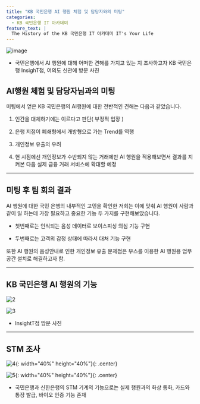 ```yaml
---
title: "KB 국민은행 AI 행원 체험 및 담당자와의 미팅"
categories:
  - KB 국민은행 IT 아카데미
feature_text: |
  The History of the KB 국민은행 IT 아카데미 IT's Your Life
---
```


![image](https://user-images.githubusercontent.com/26592315/172118085-9c2600c4-c4f9-43b0-a89b-39113983ac77.png)

- 국민은행에서 AI 행원에 대해 어떠한 견해를 가지고 있는 지 조사하고자 KB 국민은행 InsighT점, 여의도 신관에 방문 사진

## AI행원 체험 및 담당자님과의 미팅

미팅에서 얻은 KB 국민은행의 AI행원에 대한 전반적인 견해는 다음과 같았습니다.

1. 인간을 대체하기에는 이르다고 판단( 부정적 입장 )

2. 은행 지점이 폐쇄형에서 개방형으로 가는 Trend를 역행

3. 개인정보 유출의 우려

4. 현 시점에선 개인정보가 수반되지 않는 거래에만 AI 행원을 적용해보면서 결과를 지켜본 다음 실제 금융 거래 서비스에 확대할 예정

---

## 미팅 후 팀 회의 결과

AI 행원에 대한 국민 은행의 내부적인 고민을 확인한 저희는 이에 맞춰 AI 행원이 사람과 같이 일 하는데 가장 필요하고 중요한 기능 두 가지를 구현해보았습니다.

- 첫번째로는 인식되는 음성 데이터로 보이스피싱 의심 기능 구현

- 두번째로는 고객의 감정 상태에 따라서 대처 기능 구현

또한 AI 행원의 음성안내로 인한 개인정보 유출 문제점은 부스를 이용한 AI 행원용 업무 공간 설치로 해결하고자 함.

---

## KB 국민은행 AI 행원의 기능

![2](https://user-images.githubusercontent.com/26592315/172118901-f8ec87af-6a79-4012-a990-54a2def0c96a.jpg)

![3](https://user-images.githubusercontent.com/26592315/172181824-baf4411b-318d-41c2-a219-3fd1aea70748.jpg)

- InsightT점 방문 사진

---

## STM 조사

![4](https://user-images.githubusercontent.com/26592315/172181830-42d63b33-2072-4b29-b4f4-bbad22be17fd.jpg){: width="40%" height="40%"}{: .center}

![5](https://user-images.githubusercontent.com/26592315/172181833-ec9e34cf-ecfd-4638-ba5a-f7e678099f8c.jpg){: width="40%" height="40%"}{: .center}

- 국민은행과 신한은행의 STM 기계의 기능으로는 실제 행원과의 화상 통화, 카드와 통장 발급, 바이오 인증 기능 존재
